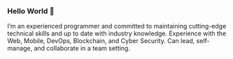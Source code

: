 
### Hello World 👋

I’m an experienced programmer and committed to
maintaining cutting-edge technical skills and up to
date with industry knowledge. Experience with the Web,
Mobile, DevOps, Blockchain, and Cyber Security. Can
lead, self-manage, and collaborate in a team setting.

